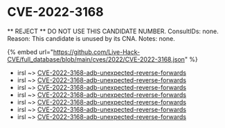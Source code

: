 # CVE-2022-3168

** REJECT ** DO NOT USE THIS CANDIDATE NUMBER. ConsultIDs: none. Reason: This candidate is unused by its CNA. Notes: none.

{% embed url="https://github.com/Live-Hack-CVE/full_database/blob/main/cves/2022/CVE-2022-3168.json" %}


* irsl ~> [CVE-2022-3168-adb-unexpected-reverse-forwards](https://www.alice-snow.ru/2022/database/cve-2022-3168/cve-2022-3168-adb-unexpected-reverse-forwards-irsl)
* irsl ~> [CVE-2022-3168-adb-unexpected-reverse-forwards](https://www.alice-snow.ru/2022/database/cve-2022-3168/cve-2022-3168-adb-unexpected-reverse-forwards-irsl)
* irsl ~> [CVE-2022-3168-adb-unexpected-reverse-forwards](https://www.alice-snow.ru/2022/database/cve-2022-3168/cve-2022-3168-adb-unexpected-reverse-forwards-irsl)
* irsl ~> [CVE-2022-3168-adb-unexpected-reverse-forwards](https://www.alice-snow.ru/2022/database/cve-2022-3168/cve-2022-3168-adb-unexpected-reverse-forwards-irsl)
* irsl ~> [CVE-2022-3168-adb-unexpected-reverse-forwards](https://www.alice-snow.ru/2022/database/cve-2022-3168/cve-2022-3168-adb-unexpected-reverse-forwards-irsl)
* irsl ~> [CVE-2022-3168-adb-unexpected-reverse-forwards](https://www.alice-snow.ru/2022/database/cve-2022-3168/cve-2022-3168-adb-unexpected-reverse-forwards-irsl)
* irsl ~> [CVE-2022-3168-adb-unexpected-reverse-forwards](https://www.alice-snow.ru/2022/database/cve-2022-3168/cve-2022-3168-adb-unexpected-reverse-forwards-irsl)